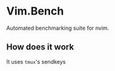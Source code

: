 # Vim.Bench

Automated benchmarking suite for nvim.

## How does it work

It uses `tmux`'s sendkeys
